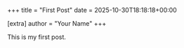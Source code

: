 +++
title = "First Post"
date = 2025-10-30T18:18:18+00:00



[extra]
author = "Your Name"
+++

This is my first post.